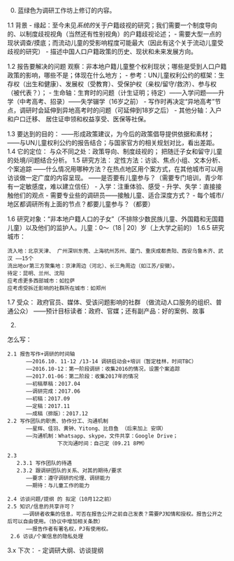 0. 蓝绿色为调研工作坊上修订的内容。

 1.1 背景
         - 缘起：至今未见*系统的*关于户籍歧视的研究；我们需要一个制度导向的、以制度歧视视角（当然还有性别视角）的户籍歧视论述；
         - 需要大型一点的现状调查/摸底；而流动儿童的受影响程度可能最大（因此有这个关于流动儿童受歧视的研究）
         - 描述中国人口户籍政策的历史、现状和未来发展方向。

1.2 报告要解决的问题
          观察：非本地户籍儿童整个权利现状；哪些是受到人口户籍政策的影响，哪些不是；体现在什么地方；
          - 参考：UN儿童权利公约的框架：生存权（出生和健康）、发展权（受教育）、受保护权（亲权/留守/救济）、参与权（被代表？）；
          - 生命轴：生育时的问题（计生证明；待定）——入学问题——升学（中考高考、招录）——失学辍学（16岁之前）
          - 写作时再决定“异地高考”节点，调研时会延伸到异地高考时的问题（可延伸到18岁之后）
          - 其他分轴：入户和户口迁移、 居住证申领和权益享受、医保等社保。


1.3 要达到的目的：
          ——形成政策建议，为今后的政策倡导提供依据和素材；
          ——与UN儿童权利公约的报告结合；与国家官方的相关规划对比，看出差距。
1.4 它的定位：
          与众不同之处：政策导向、制度歧视的；
          把随迁子女和留守儿童的处境/问题结合分析。
1.5 研究方法：
          定性方法：访谈、焦点小组、文本分析、个案追踪
          ——什么情况用哪种方法？在热点地区用个案方式，在其他城市可以用访谈做一定广度的内容呈现。
          ——是否要有儿童参与？（需要专门培训，青少年有一定敏感度，难以建立信任）
                 - 入学：注重体验、感受
                 - 升学、失学：直接接触他们的观点
                 - 需要专业些的调研员——接触儿童、适合深度方式？
                 - 每个城市/地区都调研所有上面的节点？都要儿童参与？（都要）

1.6 研究对象：“非本地户籍人口的子女”（不排除少数民族儿童、外国籍和无国籍儿童）以及他们的监护人。儿童：0～（18 | 20）岁（上大学之前的）
1.6.5 研究城市：      

    流入地：北京天津、 广州深圳东莞、上海杭州苏州、厦门、重庆成都贵阳、西安乌鲁木齐、武汉 ——15个
    流出地or第三方聚集地：京津周边（河北）、长三角周边（如江苏/安徽）。
    待定：昆明、兰州、沈阳
    应考虑更多西部城市：如拉萨
    应考虑受拆迁影响的社群所在城市：如郑州

1.7 受众：
     政府官员、媒体、受该问题影响的社群 （做流动人口服务的组织、普通公众）
          ——预计目标读者：政府、官媒；还有副产品：好的案例、故事

2.
怎么写：

    2.1 报告写作+调研的时间轴
          ——2016.10. 11-12 /13-14 调研启动会+培训（暂定桂林，时间TBC）
          ——2016.10-12：第一阶段调研：收集2016的情况，设置个案追踪
          ——2017.01-06：第二阶段：收集2017年的情况
          ——初稿草稿：2017.04
          ——调研完成：2017.06
          ——初稿：2017.09
          ——定稿：2017.11
          ——成稿（排版）：2017.12
    2.2 写作团队的职责、协作分工、沟通机制
          ——星辉、佳羽、黄钟、Yitong、比目鱼 （后来加上 安琪）
          ——沟通机制：Whatsapp、skype，文件共享：Google Drive；
                    下次沟通时间：自己定（09.21 8PM）

    2.3
       2.3.1 写作团队的待遇
       2.3.2 跟调研团队的关系、对其的期待/要求
          ——要求：遵守调研的伦理、调研能力
          ——期待：与儿童工作的能力
               
    2.4 访谈问题/提纲 的 拟定（10月12之前）
    2.5 知识/信息的共享许可？
         ——调研者收集的信息，可否在报告公开之前自己发表？需要PJ知情和授权。报告公开之后可以自由使用。（协议中增加相关条款）
          ——报告作者有署名权，PJ有使用权。
     2.6 访谈/个案信息的隐私处理



3.x 下次：
     - 定调研大纲、访谈提纲





                                                                                                                                                                                                                                                                                                                                                                                                                                                                                                                                                                                                                                                                                                                                                                                                                                                                                                                                                                                                                                                                                                                                                                                                                                                                                                                                                                                                                                                                                                                                                                                                                                                                                                                                                                                                                                                                                                                                                                                                                                                                                                                                                                                                                                                                                                                                                                                                                                                                                                                                                                                                                                                                                                                                                                                                                                                                                                                                                                                                                                                                                                                                                                                                                                                                                                                                                                                                                                                                     